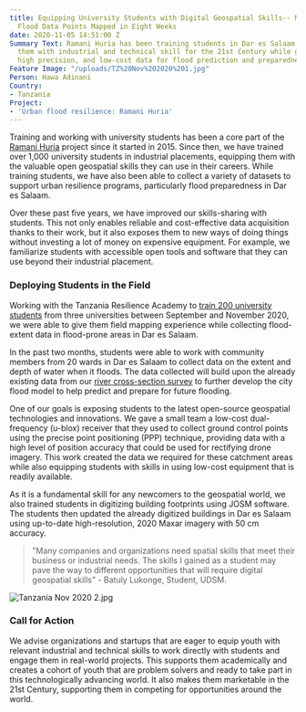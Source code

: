 ```yaml
---
title: Equipping University Students with Digital Geospatial Skills-- More than 10,000
  Flood Data Points Mapped in Eight Weeks
date: 2020-11-05 14:51:00 Z
Summary Text: Ramani Huria has been training students in Dar es Salaam and equipping
  them with industrial and technical skill for the 21st Century while generating valuable,
  high precision, and low-cost data for flood prediction and preparedness.
Feature Image: "/uploads/TZ%20Nov%202020%201.jpg"
Person: Hawa Adinani
Country:
- Tanzania
Project:
- 'Urban flood resilience: Ramani Huria'
---
```


Training and working with university students has been a core part of the [Ramani Huria](https://ramanihuria.org/en/) project since it started in 2015. Since then, we have trained over 1,000 university students in industrial placements, equipping them with the valuable open geospatial skills they can use in their careers. While training students, we have also been able to collect a variety of datasets to support urban resilience programs, particularly flood preparedness in Dar es Salaam.

Over these past five years, we have improved our skills-sharing with students. This not only enables reliable and cost-effective data acquisition thanks to their work, but it also exposes them to new ways of doing things without investing a lot of money on expensive equipment. For example, we familiarize students with accessible open tools and software that they can use beyond their industrial placement. 

### Deploying Students in the Field

Working with the Tanzania Resilience Academy to [train 200 university students](https://ramanihuria.org/en/2020/09/29/ra-supports-200-university-students-to-gain-geospatial-digital-skills/) from three universities between September and November 2020, we were able to give them field mapping experience while collecting flood-extent data in flood-prone areas in Dar es Salaam. 

In the past two months, students were able to work with community members from 20 wards in Dar es Salaam to collect data on the extent and depth of water when it floods. The data collected will build upon the already existing data from our [river cross-section survey](https://medium.com/@omdtanzania/using-low-cost-equipment-to-gather-high-precision-data-for-flood-modeling-9a82fb6d3ac8) to further develop the city flood model to help predict and prepare for future flooding.

One of our goals is exposing students to the latest open-source geospatial technologies and innovations. We gave a small team a low-cost dual-frequency (u-blox) receiver that they used to collect ground control points using the precise point positioning (PPP) technique, providing data with a high level of position accuracy that could be used for rectifying drone imagery. This work created the data we required for these catchment areas while also equipping students with skills in using low-cost equipment that is readily available.

As it is a fundamental skill for any newcomers to the geospatial world, we also trained students in digitizing building footprints using JOSM software. The students then updated the already digitized buildings in Dar es Salaam using up-to-date high-resolution, 2020 Maxar imagery with 50 cm accuracy.

> "Many companies and organizations need spatial skills that meet their business or industrial needs. The skills I gained as a student may pave the way to different opportunities that will require digital geospatial skills" - Batuly Lukonge, Student, UDSM.

![Tanzania Nov 2020 2.jpg](/uploads/Tanzania%20Nov%202020%202.jpg)

### Call for Action

We advise organizations and startups that are eager to equip youth with relevant industrial and technical skills to work directly with students and engage them in real-world projects. This supports them academically and creates a cohort of youth that are problem solvers and ready to take part in this technologically advancing world. It also makes them marketable in the 21st Century, supporting them in competing for opportunities around the world.

